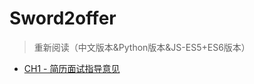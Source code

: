 # Sword2offer
> 重新阅读（中文版本&Python版本&JS-ES5+ES6版本）

* [CH1 - 简历面试指导意见](https://github.com/JiangWeixian/JS-Books/blob/master/sword2offer/CH1-%E7%AE%80%E5%8E%86%E9%9D%A2%E8%AF%95%E6%8C%87%E5%AF%BC%E6%84%8F%E8%A7%81/%E7%AE%80%E5%8E%86%E9%9D%A2%E8%AF%95%E6%8C%87%E5%AF%BC%E6%84%8F%E8%A7%81.md)